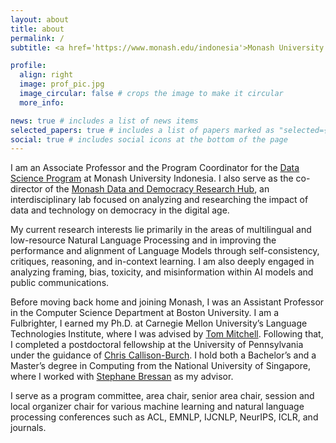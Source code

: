 ```yaml
---
layout: about
title: about
permalink: /
subtitle: <a href='https://www.monash.edu/indonesia'>Monash University Indonesia</a> | <a href='https://www.bu.edu/cs/'>Boston University</a> (Adjunct) | Jakarta, Indonesia | <a href="mailto:derry.wijaya@monash.edu">Derry.Wijaya@monash.edu</a>

profile:
  align: right
  image: prof_pic.jpg
  image_circular: false # crops the image to make it circular
  more_info:     

news: true # includes a list of news items
selected_papers: true # includes a list of papers marked as "selected={true}"
social: true # includes social icons at the bottom of the page
---
```


I am an Associate Professor and the Program Coordinator for the <a href='https://www.monash.edu/indonesia/our-programs/Master-degrees/master-of-data-science'>Data Science Program</a> at Monash University Indonesia. I also serve as the co-director of the <a href='https://www.monash.edu/indonesia/our-research/data-democracy-research-hub'>Monash Data and Democracy Research Hub</a>, an interdisciplinary lab focused on analyzing and researching the impact of data and technology on democracy in the digital age.

My current research interests lie primarily in the areas of multilingual and low-resource Natural Language Processing and in improving the performance and alignment of Language Models through self-consistency, critiques, reasoning, and in-context learning. I am also deeply engaged in analyzing framing, bias, toxicity, and misinformation within AI models and public communications.

Before moving back home and joining Monash, I was an Assistant Professor in the Computer Science Department at Boston University. I am a Fulbrighter, I earned my Ph.D. at Carnegie Mellon University’s Language Technologies Institute, where I was advised by <a href='http://www.cs.cmu.edu/~tom/'>Tom Mitchell</a>. Following that, I completed a postdoctoral fellowship at the University of Pennsylvania under the guidance of <a href='https://www.cis.upenn.edu/~ccb/'>Chris Callison-Burch</a>. I hold both a Bachelor’s and a Master’s degree in Computing from the National University of Singapore, where I worked with <a href='https://www.comp.nus.edu.sg/~steph/'>Stephane Bressan</a> as my advisor. 

I serve as a program committee, area chair, senior area chair, session and  local organizer chair for various machine learning and natural language processing conferences such as ACL, EMNLP, IJCNLP, NeurIPS, ICLR, and journals.
